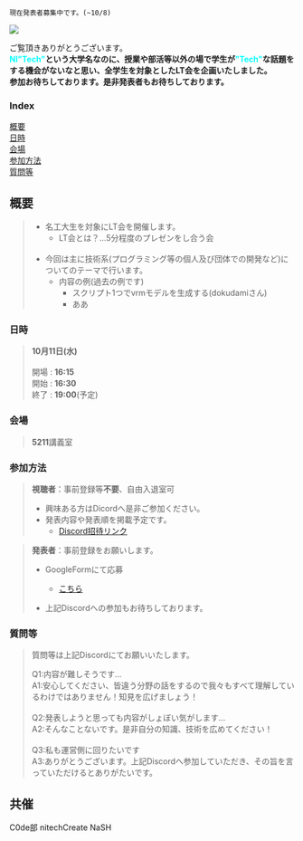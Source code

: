     現在発表者募集中です。(~10/8)
    
![](NITechLT%E4%BC%9A.png)

ご覧頂きありがとうございます。<br>
**<span style="color: aqua">NI"Tech"</span>という大学名なのに、授業や部活等以外の場で学生が<span style="color: aqua">"Tech"</span>な話題をする機会がないなと思い、全学生を対象としたLT会を企画いたしました。<br>参加お待ちしております。是非発表者もお待ちしております。<br>**


### Index
[概要](#概要)<br>
[日時](#日時)<br>
[会場](#会場)<br>
[参加方法](#参加方法)<br>
[質問等](#質問等)<br>



## 概要
> - 名工大生を対象にLT会を開催します。<br>
>   - LT会とは？…5分程度のプレゼンをし合う会<br><br>
>  - 今回は主に技術系(プログラミング等の個人及び団体での開発など)についてのテーマで行います。<br>
>       - 内容の例(過去の例です)<br>
>           - スクリプト1つでvrmモデルを生成する(dokudamiさん)
>           - ああ



### **日時**
>**10月11日(水)**<br><br>
>開場 : **16:15**<br>
>開始 : **16:30**<br>
>終了 : **19:00**(予定)<br>


### **会場**
> **5211**講義室

### **参加方法**
> **視聴者**：事前登録等**不要**、自由入退室可<br>
> - 興味ある方はDicordへ是非ご参加ください。<br>
> - 発表内容や発表順を掲載予定です。<br>
>   - [Discord招待リンク](https://discord.gg/spkY78tFTR)<br>

> **発表者**：事前登録をお願いします。<br>
> - GoogleFormにて応募
>   - [こちら](https://docs.google.com/forms/d/1BcCWNOdj1hA6L0c8kLrnTGQTcmMmpFbFXnn6dncP3rs/edit)
>
>
> - 上記Discordへの参加もお待ちしております。



### **質問等**
> 質問等は上記Discordにてお願いいたします。
> 
> Q1:内容が難しそうです...<br>
> A1:安心してください、皆違う分野の話をするので我々もすべて理解しているわけではありません！知見を広げましょう！
> <br><br>
> Q2:発表しようと思っても内容がしょぼい気がします...<br>
> A2:そんなことないです。是非自分の知識、技術を広めてください！
> <br><br>
> Q3:私も運営側に回りたいです<br>
> A3:ありがとうございます。上記Discordへ参加していただき、その旨を言っていただけるとありがたいです。



## 共催
C0de部
nitechCreate
NaSH

